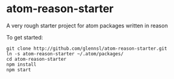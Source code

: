 # atom-reason-starter

A very rough starter project for atom packages written in reason

To get started:
```
git clone http://github.com/glennsl/atom-reason-starter.git
ln -s atom-reason-starter ~/.atom/packages/
cd atom-reason-starter
npm install
npm start
```
